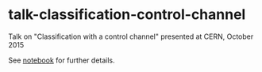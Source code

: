 # talk-classification-control-channel

Talk on "Classification with a control channel" presented at CERN, October 2015

See [notebook](https://github.com/glouppe/notebooks/blob/master/Classification%20with%20a%20control%20channel.ipynb) for further details.
